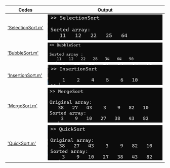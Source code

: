 | Codes | Output |
|-------|--------|
|['SelectionSort.m'](./Codes/SelectionSort.m)|![SelectionSort.png](./Outputs/SelectionSort.png)|
|['BubbleSort.m'](./Codes/BubbleSort.m)|![BubbleSort.png](./Outputs/BubbleSort.png)|
|['InsertionSort.m'](./Codes/BubbleSort.m)|![BubbleSort.png](./Outputs/InsertionSort.png)|
|['MergeSort.m'](./Codes/MergeSort.m)|![MergeSort.png](./Outputs/MergeSort.png)|
|['QuickSort.m'](./Codes/QuickSort.m)|![QuickSort.png](./Outputs/QuickSort.png)|
